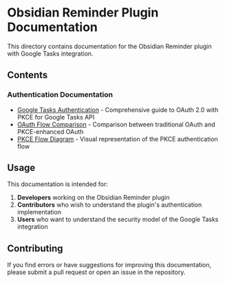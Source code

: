 # Obsidian Reminder Plugin Documentation

This directory contains documentation for the Obsidian Reminder plugin with Google Tasks integration.

## Contents

### Authentication Documentation

- [Google Tasks Authentication](google-tasks-auth.md) - Comprehensive guide to OAuth 2.0 with PKCE for Google Tasks API
- [OAuth Flow Comparison](oauth-comparison.md) - Comparison between traditional OAuth and PKCE-enhanced OAuth
- [PKCE Flow Diagram](diagrams/pkce-flow.md) - Visual representation of the PKCE authentication flow

## Usage

This documentation is intended for:

1. **Developers** working on the Obsidian Reminder plugin
2. **Contributors** who wish to understand the plugin's authentication implementation
3. **Users** who want to understand the security model of the Google Tasks integration

## Contributing

If you find errors or have suggestions for improving this documentation, please submit a pull request or open an issue in the repository.
